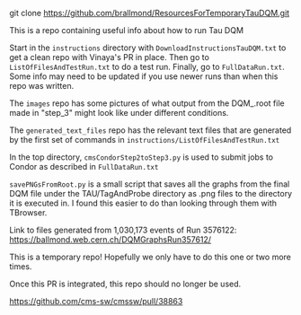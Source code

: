 git clone https://github.com/brallmond/ResourcesForTemporaryTauDQM.git

This is a repo containing useful info about how to run Tau DQM

Start in the ```instructions``` directory with ```DownloadInstructionsTauDQM.txt```
to get a clean repo with Vinaya's PR in place. Then go to ```ListOfFilesAndTestRun.txt```
to do a test run. Finally, go to ```FullDataRun.txt```. Some info may need to be updated
if you use newer runs than when this repo was written.

The ```images``` repo has some pictures of what output from the DQM_.root file
made in "step_3" might look like under different conditions.

The ```generated_text_files``` repo has the relevant text files that are generated
by the first set of commands in ```instructions/ListOfFilesAndTestRun.txt```

In the top directory, ```cmsCondorStep2toStep3.py``` is used to submit jobs to
Condor as described in ```FullDataRun.txt```

```savePNGsFromRoot.py``` is a small script that saves all the graphs from 
the final DQM file under the TAU/TagAndProbe directory as .png files to the directory
it is executed in. I found this easier to do than looking through them with TBrowser.

Link to files generated from 1,030,173 events of Run 3576122: https://ballmond.web.cern.ch/DQMGraphsRun357612/

This is a temporary repo! Hopefully we only have to do this one or two more times.

Once this PR is integrated, this repo should no longer be used.

https://github.com/cms-sw/cmssw/pull/38863

